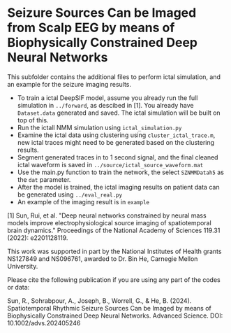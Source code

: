 # Seizure Sources Can be Imaged from Scalp EEG by means of Biophysically Constrained Deep Neural Networks

This subfolder contains the additional files to perform ictal simulation, and an example for the seizure imaging results. 

* To train a ictal DeepSIF model, assume you already run the full simulation in `../forward`, as descibed in [1]. You already have `Dataset.data` generated and saved. The ictal simulation will be built on top of this. 
* Run the ictall NMM simulation using `ictal_simulation.py`
* Examine the ictal data using clustering using `cluster_ictal_trace.m`, new ictal traces might need to be generated based on the clustering results.
* Segment generated traces in to 1 second signal, and the final cleaned ictal waveform is saved in `../source/ictal_source_waveform.mat`
* Use the main.py function to train the network, the select `SZNMMDatah5` as the `dat` parameter. 
* After the model is trained, the ictal imaging results on patient data can be generated using `../eval_real.py`
* An example of the imaging result is in `example`


[1] Sun, Rui, et al. "Deep neural networks constrained by neural mass models improve electrophysiological source imaging of spatiotemporal brain dynamics." Proceedings of the National Academy of Sciences 119.31 (2022): e2201128119.


This work was supported in part by the National Institutes of Health grants NS127849 and NS096761, awarded to Dr. Bin He, Carnegie Mellon University. 



Please cite the following publication if you are using any part of the codes or data:

Sun, R., Sohrabpour, A., Joseph, B., Worrell, G., & He, B. (2024). Spatiotemporal Rhythmic Seizure Sources Can be Imaged by means of Biophysically Constrained Deep Neural Networks. Advanced Science. DOI: 10.1002/advs.202405246

